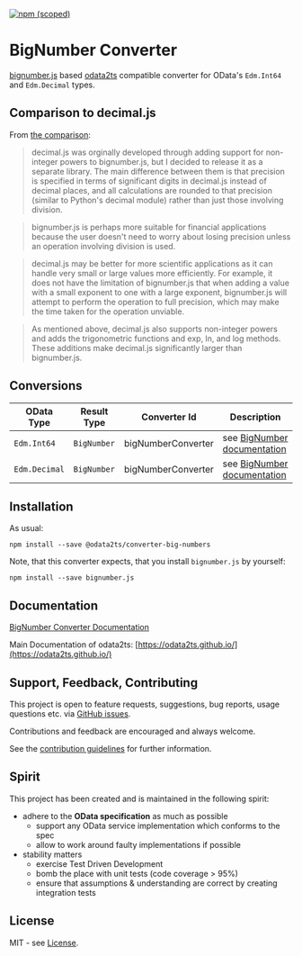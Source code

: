 [![npm (scoped)](https://img.shields.io/npm/v/@odata2ts/converter-big-numbers?style=for-the-badge)](https://www.npmjs.com/package/@odata2ts/converter-big-numbers)

# BigNumber Converter

[bignumber.js](https://github.com/MikeMcl/bignumber.js) based [odata2ts](https://github.com/odata2ts/odata2ts)
compatible converter for OData's `Edm.Int64` and `Edm.Decimal` types.

## Comparison to decimal.js

From [the comparison](https://github.com/MikeMcl/big.js/wiki):

> decimal.js was orginally developed through adding support for non-integer powers to bignumber.js,
> but I decided to release it as a separate library. The main difference between them is that precision
> is specified in terms of significant digits in decimal.js instead of decimal places, and all calculations
> are rounded to that precision (similar to Python's decimal module) rather than just those involving division.

> bignumber.js is perhaps more suitable for financial applications because the user doesn't need to worry
> about losing precision unless an operation involving division is used.

> decimal.js may be better for more scientific applications as it can handle very small or large values more
> efficiently. For example, it does not have the limitation of bignumber.js that when adding a value with
> a small exponent to one with a large exponent, bignumber.js will attempt to perform the operation to full precision,
> which may make the time taken for the operation unviable.

> As mentioned above, decimal.js also supports non-integer powers and adds the trigonometric functions
> and exp, ln, and log methods. These additions make decimal.js significantly larger than bignumber.js.

## Conversions

| OData Type    | Result Type  | Converter Id       | Description                                                            |
| ------------- | ------------ | ------------------ | ---------------------------------------------------------------------- |
| `Edm.Int64`   | `BigNumber`  | bigNumberConverter | see [BigNumber documentation](https://mikemcl.github.io/bignumber.js/) |
| `Edm.Decimal` | `BigNumber ` | bigNumberConverter | see [BigNumber documentation](https://mikemcl.github.io/bignumber.js/) |

## Installation

As usual:

```
npm install --save @odata2ts/converter-big-numbers
```

Note, that this converter expects, that you install `bignumber.js` by yourself:

```
npm install --save bignumber.js
```

## Documentation

[BigNumber Converter Documentation](https://odata2ts.github.io/docs/generator/converters/bignumber-converter)

Main Documentation of odata2ts: [https://odata2ts.github.io/](https://odata2ts.github.io/)

## Support, Feedback, Contributing

This project is open to feature requests, suggestions, bug reports, usage questions etc.
via [GitHub issues](https://github.com/odata2ts/converter/issues).

Contributions and feedback are encouraged and always welcome.

See the [contribution guidelines](https://github.com/odata2ts/converter/blob/main/CONTRIBUTING.md) for further information.

## Spirit

This project has been created and is maintained in the following spirit:

- adhere to the **OData specification** as much as possible
  - support any OData service implementation which conforms to the spec
  - allow to work around faulty implementations if possible
- stability matters
  - exercise Test Driven Development
  - bomb the place with unit tests (code coverage > 95%)
  - ensure that assumptions & understanding are correct by creating integration tests

## License

MIT - see [License](./LICENSE).
